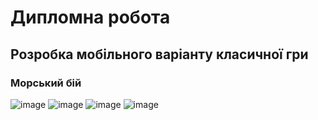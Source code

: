 # Дипломна робота
## Розробка мобільного варіанту класичної гри 
### Морський бій 
![image](https://user-images.githubusercontent.com/72339081/168480729-4ea17c78-8d08-49dd-89d9-e45351a4e603.png)
![image](https://user-images.githubusercontent.com/72339081/168480757-6c567dcc-3aea-40bf-b9f5-036f17d9a866.png)
![image](https://user-images.githubusercontent.com/72339081/168480795-a87e43cc-285f-4fcf-afb8-39ccaf36e222.png)
![image](https://user-images.githubusercontent.com/72339081/168480775-facf3139-c2ae-42d6-bdad-e17f3d90e095.png)



